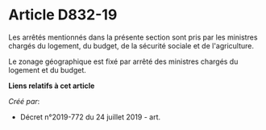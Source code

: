 # Article D832-19

Les arrêtés mentionnés dans la présente section sont pris par les ministres chargés du logement, du budget, de la sécurité
sociale et de l'agriculture.

Le zonage géographique est fixé par arrêté des ministres chargés du logement et du budget.

**Liens relatifs à cet article**

_Créé par_:

  - Décret n°2019-772 du 24 juillet 2019 - art.
